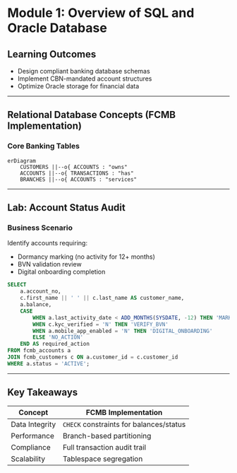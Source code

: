 # Module 1: Overview of SQL and Oracle Database

## Learning Outcomes
- Design compliant banking database schemas  
- Implement CBN-mandated account structures  
- Optimize Oracle storage for financial data  

---

## Relational Database Concepts (FCMB Implementation)

### Core Banking Tables
```mermaid
erDiagram
    CUSTOMERS ||--o{ ACCOUNTS : "owns"
    ACCOUNTS ||--o{ TRANSACTIONS : "has"
    BRANCHES ||--o{ ACCOUNTS : "services"
```
---

## Lab: Account Status Audit

### Business Scenario
Identify accounts requiring:
- Dormancy marking (no activity for 12+ months)  
- BVN validation review  
- Digital onboarding completion  

```sql
SELECT 
    a.account_no,
    c.first_name || ' ' || c.last_name AS customer_name,
    a.balance,
    CASE 
        WHEN a.last_activity_date < ADD_MONTHS(SYSDATE, -12) THEN 'MARK_DORMANT'
        WHEN c.kyc_verified = 'N' THEN 'VERIFY_BVN'
        WHEN a.mobile_app_enabled = 'N' THEN 'DIGITAL_ONBOARDING'
        ELSE 'NO_ACTION'
    END AS required_action
FROM fcmb_accounts a
JOIN fcmb_customers c ON a.customer_id = c.customer_id
WHERE a.status = 'ACTIVE';
```

---

## Key Takeaways
| Concept | FCMB Implementation |
|---------|---------------------|
| Data Integrity | `CHECK` constraints for balances/status |
| Performance | Branch-based partitioning |
| Compliance | Full transaction audit trail |
| Scalability | Tablespace segregation |

